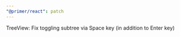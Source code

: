 ```yaml
---
"@primer/react": patch
---
```


TreeView: Fix toggling subtree via Space key (in addition to Enter key)
